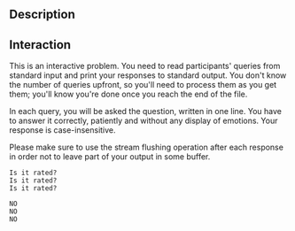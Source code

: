 ## Description

<div><div><h2>Interaction</h2><p>This is an interactive problem. You need to read participants' queries from standard input and print your responses to standard output. You don't know the number of queries upfront, so you'll need to process them as you get them; you'll know you're done once you reach the end of the file.</p><p>In each query, you will be asked the question, written in one line. You have to answer it correctly, patiently and without any display of emotions. Your response is case-insensitive.</p><p>Please make sure to use the stream flushing operation after each response in order not to leave part of your output in some buffer.</p></div></div><p>  </p>





```input1
Is it rated?
Is it rated?
Is it rated?
```




```output1
NO
NO
NO
```


